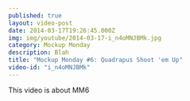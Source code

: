 ```yaml
---
published: true
layout: video-post
date: 2014-03-17T19:26:45.000Z
img: img/youtube/2014-03-17-i_n4oMNJBMk.jpg
category: Mockup Monday
description: Blah
title: "Mockup Monday #6: Quadrapus Shoot 'em Up"
video-id: "i_n4oMNJBMk"
---
```

This video is about MM6
